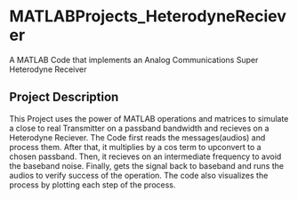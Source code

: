 # MATLABProjects_HeterodyneReciever
A MATLAB Code that implements an Analog Communications Super Heterodyne Receiver 

## Project Description
This Project uses the power of MATLAB operations and matrices to simulate a close to real Transmitter on a passband bandwidth and recieves on a Heterodyne Reciever. 
The Code first reads the messages(audios) and process them. After that, it multiplies by a cos term to upconvert to a chosen passband. Then, it recieves on an intermediate frequency to avoid the baseband noise. Finally, gets the signal back to baseband and runs the audios to verify success of the operation.
The code also visualizes the process by plotting each step of the process.
